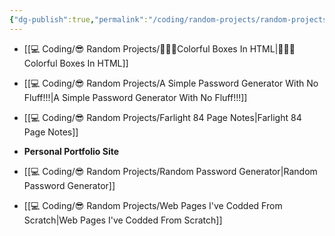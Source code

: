 ```yaml
---
{"dg-publish":true,"permalink":"/coding/random-projects/random-projects/","dgPassFrontmatter":true,"noteIcon":"3","created":"2023-12-12T00:57:09.993+05:30","updated":"2024-02-23T16:54:29.820+05:30"}
---
```



- [[💻 Coding/😎 Random Projects/👩🏻‍💻Colorful Boxes In HTML\|👩🏻‍💻Colorful Boxes In HTML]]
- [[💻 Coding/😎 Random Projects/A Simple Password Generator With No Fluff!!!\|A Simple Password Generator With No Fluff!!!]]
- [[💻 Coding/😎 Random Projects/Farlight 84 Page Notes\|Farlight 84 Page Notes]]
- **Personal Portfolio Site**

- [[💻 Coding/😎 Random Projects/Random Password Generator\|Random Password Generator]]
- [[💻 Coding/😎 Random Projects/Web Pages I've Codded From Scratch\|Web Pages I've Codded From Scratch]]

